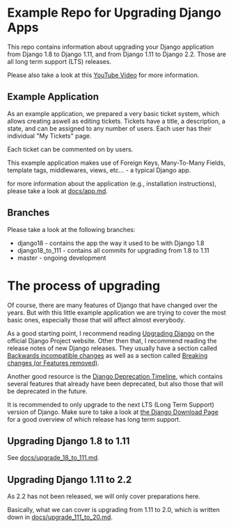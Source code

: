 # Example Repo for Upgrading Django Apps
This repo contains information about upgrading your Django application from Django 1.8 to Django 1.11, and
from Django 1.11 to Django 2.2. Those are all long term support (LTS) releases.

Please also take a look at this [YouTube Video](https://www.youtube.com/watch?v=-_nq0s46Dnc) for more information.

## Example Application

As an example application, we prepared a very basic ticket system, which allows creating aswell as editing
tickets. Tickets have a title, a description, a state, and can be assigned to any number of users. Each
user has their individual "My Tickets" page.

Each ticket can be commented on by users.

This example application makes use of Foreign Keys, Many-To-Many Fields, template tags, middlewares, views, etc... - a typical Django app.

for more information about the application (e.g., installation instructions), please take a look at [docs/app.md](docs/app.md).

## Branches

Please take a look at the following branches:

* django18 - contains the app the way it used to be with Django 1.8
* django18_to_111 - contains all commits for upgrading from 1.8 to 1.11
* master - ongoing development

# The process of upgrading

Of course, there are many features of Django that have changed over the years. But with this little example
application we are trying to cover the most basic ones, especially those that will affect almost everybody.

As a good starting point, I recommend reading [Upgrading Django](https://docs.djangoproject.com/en/1.11/howto/upgrade-version/)
on the official Django Project website. Other then that, I recommend reading the release notes of new Django
releases. They usually have a section called [Backwards incompatible changes](https://docs.djangoproject.com/en/1.9/releases/1.9/#backwards-incompatible-changes-in-1-9)
as well as a section called [Breaking changes (or Features removed)](https://docs.djangoproject.com/en/1.9/releases/1.9/#removed-features-1-9).

Another good resource is the [Django Deprecation Timeline](https://docs.djangoproject.com/en/dev/internals/deprecation/),
which contains several features that already have been deprecated, but also those that will be deprecated in the future.

It is recommended to only upgrade to the next LTS (Long Term Support) version of Django. Make sure to take a look at
[the Django Download Page](https://www.djangoproject.com/download/#supported-versions) for a good overview of which
release has long term support.

## Upgrading Django 1.8 to 1.11
See [docs/upgrade_18_to_111.md](docs/upgrade_18_to_111.md).

## Upgrading Django 1.11 to 2.2
As 2.2 has not been released, we will only cover preparations here.

Basically, what we can cover is upgrading from 1.11 to 2.0, which is written down in
[docs/upgrade_111_to_20.md](docs/upgrade_111_to_20.md).
